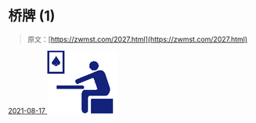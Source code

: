 <!--yml
category: 未分类
date: 0001-01-01 00:00:00
--->

# 桥牌 (1)

> 原文：[https://zwmst.com/2027.html](https://zwmst.com/2027.html)

   [ <time datetime="2021-08-17T10:00:59+08:00"> 2021-08-17 </time> ](https://zwmst.com/%e6%a1%a5%e7%89%8c-1)  [![](img/fdf49e3f704cd5ecbbce0abcae09a02b.png)](https://zwmst.com/wp-content/uploads/2021/08/1629165659-e6466ad9c81378d.png)